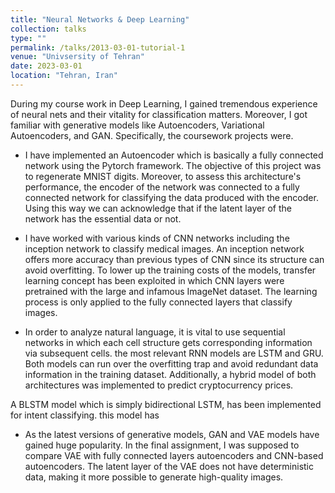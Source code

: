 ```yaml
---
title: "Neural Networks & Deep Learning"
collection: talks
type: ""
permalink: /talks/2013-03-01-tutorial-1
venue: "Univsersity of Tehran"
date: 2023-03-01
location: "Tehran, Iran"
---
```


During my course work in Deep Learning, I gained tremendous experience of neural nets and their vitality for classification matters. Moreover, I got familiar with generative models like Autoencoders, Variational Autoencoders, and GAN. Specifically, the coursework projects were.

* I have implemented an Autoencoder which is basically a fully connected network using the Pytorch framework. The objective of this project was to regenerate MNIST digits. Moreover, to assess this architecture's performance, the encoder of the network was connected to a fully connected network for classifying the data produced with the encoder. Using this way we can acknowledge that if the latent layer of the network has the essential data or not.

* I have worked with various kinds of CNN networks including the inception network to classify medical images. An inception network offers more accuracy than previous types of CNN since its structure can avoid overfitting. To lower up the training costs of the models, transfer learning concept has been exploited in which CNN layers were pretrained with the large and infamous ImageNet dataset. The learning process is only applied to the fully connected layers that classify images. 

<!-- <div align="left"> -->
  <!-- <img src="../images/photo.jpg" alt="drone" width="350" height="300"/> -->
<!-- </div> -->
<!--  -->
<!-- <div align="r"> -->
  <!-- <img src="../images/reults.jpg" alt="drone" width="350" height="300"/> -->
<!-- </div> -->

<!-- <img src="../images/photo.jpg" alt="CAD render of this patent" width="350" height="300" align="left"> -->

<!-- <img src="../images/reults.jpg" alt="CAD render of this patent" width="300" height="200" align="right"> -->

* In order to analyze natural language, it is vital to use sequential networks in which each cell structure gets corresponding information via subsequent cells. the most relevant RNN models are LSTM and GRU. Both models can run over the overfitting trap and avoid redundant data information in the training dataset. Additionally, a hybrid model of both architectures was implemented to predict cryptocurrency prices.

A BLSTM model which is simply bidirectional LSTM, has been implemented for intent classifying. this model has 

<!-- <img src="../images/intent.jpg" alt="CAD render of this patent" width="350" height="300" align="left">

the results on a sample test data:x 

<img src="../images/intent_1.jpg" alt="CAD render of this patent" width="350" height="300" align="left">
<img src="../images/intent_2.jpg" alt="CAD render of this patent" width="350" height="300" align="right"> -->


* As the latest versions of generative models, GAN and VAE models have gained huge popularity. In the final assignment, I was supposed to compare VAE with fully connected layers autoencoders and CNN-based autoencoders. The latent layer of the VAE does not have deterministic data, making it more possible to generate high-quality images.
